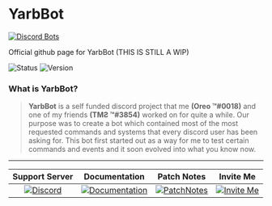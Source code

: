 # YarbBot 
[![Discord Bots](https://top.gg/api/widget/status/659980150946922497.svg?noavatar=true)](https://top.gg/bot/659980150946922497)

Official github page for YarbBot (THIS IS STILL A WIP)

![Status](https://img.shields.io/badge/Current%20Status-Developing-important?style=for-the-badge)
![Version](https://img.shields.io/badge/Current%20Version-V1.0-blue?style=for-the-badge)
### What is **YarbBot**?

> **YarbBot** is a self funded discord project that me **(Oreo ™#0018)** and one of my friends **(TMƧ ™#3854)** worked on for quite a while. Our purpose was to create a bot which contained most of the most requested commands and systems that every discord user has been asking for. This bot first started out as a way for me to test certain commands and events and it soon evolved into what you know now.
---
| Support Server | Documentation | Patch Notes | Invite Me
| :---: | :---: | :---: | :---:
| [![Discord](https://img.shields.io/discord/836198903611260988.svg?label=&logo=discord&logoColor=ffffff&color=7389D8&labelColor=6A7EC2)](https://discord.gg/m5RYsDSngD)| [![Documentation](https://img.shields.io/badge/Documentation-📃-success?style=for-the-badge)](https://github.com/TheOreoTM/ArbBot/blob/main/Documentation.md) | [![PatchNotes](https://img.shields.io/badge/Current%20Version-V1.01-success?style=for-the-badge)](https://github.com/TheOreoTM/ArbBot/blob/main/PatchNotes.md) | [![Invite Me](https://img.shields.io/badge/Invite%20Me-Here-informational?style=for-the-badge)](https://discord.com/oauth2/authorize?client_id=659980150946922497&scope=bot&permissions=8586788087)


